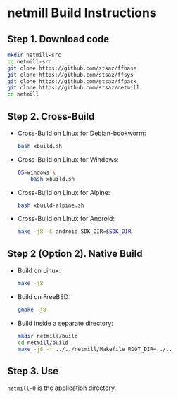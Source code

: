 # netmill Build Instructions

## Step 1. Download code

```sh
mkdir netmill-src
cd netmill-src
git clone https://github.com/stsaz/ffbase
git clone https://github.com/stsaz/ffsys
git clone https://github.com/stsaz/ffpack
git clone https://github.com/stsaz/netmill
cd netmill
```

## Step 2. Cross-Build

* Cross-Build on Linux for Debian-bookworm:

	```sh
	bash xbuild.sh
	```

* Cross-Build on Linux for Windows:

	```sh
	OS=windows \
		bash xbuild.sh
	```

* Cross-Build on Linux for Alpine:

	```sh
	bash xbuild-alpine.sh
	```

* Cross-Build on Linux for Android:

	```sh
	make -j8 -C android SDK_DIR=$SDK_DIR
	```

## Step 2 (Option 2). Native Build

* Build on Linux:

	```sh
	make -j8
	```

* Build on FreeBSD:

	```sh
	gmake -j8
	```

* Build inside a separate directory:

	```sh
	mkdir netmill/build
	cd netmill/build
	make -j8 -f ../../netmill/Makefile ROOT_DIR=../..
	```

## Step 3. Use

`netmill-0` is the application directory.
